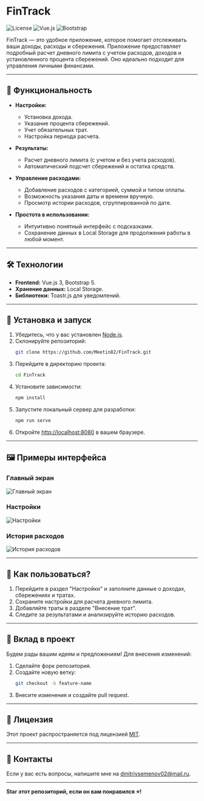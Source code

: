 # FinTrack

![License](https://img.shields.io/badge/license-MIT-green)
![Vue.js](https://img.shields.io/badge/vue.js-%5E3.0-green)
![Bootstrap](https://img.shields.io/badge/bootstrap-5.x-blue)

FinTrack — это удобное приложение, которое помогает отслеживать ваши доходы, расходы и сбережения. Приложение предоставляет подробный расчет дневного лимита с учетом расходов, доходов и установленного процента сбережений. Оно идеально подходит для управления личными финансами.

---

## 📜 Функциональность
- **Настройки:**
  - Установка дохода.
  - Указание процента сбережений.
  - Учет обязательных трат.
  - Настройка периода расчета.

- **Результаты:**
  - Расчет дневного лимита (с учетом и без учета расходов).
  - Автоматический подсчет сбережений и остатка средств.

- **Управление расходами:**
  - Добавление расходов с категорией, суммой и типом оплаты.
  - Возможность указания даты и времени вручную.
  - Просмотр истории расходов, сгруппированной по дате.

- **Простота в использовании:**
  - Интуитивно понятный интерфейс с подсказками.
  - Сохранение данных в Local Storage для продолжения работы в любой момент.

---

## 🛠️ Технологии
- **Frontend:** Vue.js 3, Bootstrap 5.
- **Хранение данных:** Local Storage.
- **Библиотеки:** Toastr.js для уведомлений.

---

## 🚀 Установка и запуск

1. Убедитесь, что у вас установлен [Node.js](https://nodejs.org/).
2. Склонируйте репозиторий:
   ```bash
   git clone https://github.com/Meetin82/FinTrack.git
   ```
3. Перейдите в директорию проекта:
   ```bash
   cd FinTrack
   ```
4. Установите зависимости:
   ```bash
   npm install
   ```
5. Запустите локальный сервер для разработки:
   ```bash
   npm run serve
   ```
6. Откройте [http://localhost:8080](http://localhost:8080) в вашем браузере.

---

## 🖼️ Примеры интерфейса

### Главный экран
![Главный экран](https://via.placeholder.com/800x400)

### Настройки
![Настройки](https://via.placeholder.com/800x400)

### История расходов
![История расходов](https://via.placeholder.com/800x400)

---

## 📖 Как пользоваться?
1. Перейдите в раздел "Настройки" и заполните данные о доходах, сбережениях и тратах.
2. Сохраните настройки для расчета дневного лимита.
3. Добавляйте траты в разделе "Внесение трат".
4. Следите за результатами и анализируйте историю расходов.

---

## 🤝 Вклад в проект
Будем рады вашим идеям и предложениям! Для внесения изменений:
1. Сделайте форк репозитория.
2. Создайте новую ветку:
   ```bash
   git checkout -b feature-name
   ```
3. Внесите изменения и создайте pull request.

---

## 📝 Лицензия
Этот проект распространяется под лицензией [MIT](LICENSE).

---

## 📧 Контакты
Если у вас есть вопросы, напишите мне на [dmitriysemenov02@mail.ru](dmitriysemenov02@mail.ru).

---

**Star этот репозиторий, если он вам понравился ⭐!**
